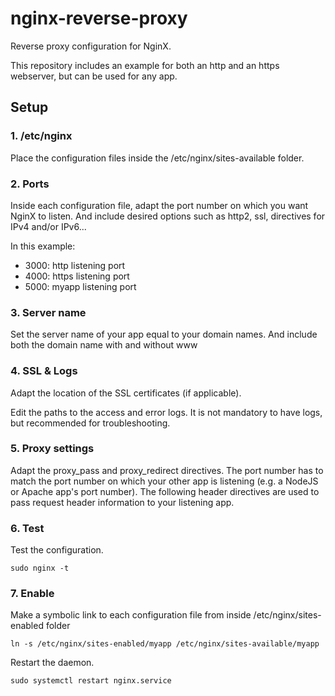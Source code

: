 # nginx-reverse-proxy

Reverse proxy configuration for NginX.

This repository includes an example for both an http and an https webserver, but can be used for any app.

## Setup

### 1. /etc/nginx

Place the configuration files inside the /etc/nginx/sites-available folder. 

### 2. Ports 

Inside each configuration file, adapt the port number on which you want NginX to listen. 
And include desired options such as http2, ssl, directives for IPv4 and/or IPv6... 

In this example:
- 3000: http listening port
- 4000: https listening port
- 5000: myapp listening port

### 3. Server name

Set the server name of your app equal to your domain names. 
And include both the domain name with and without www

### 4. SSL & Logs

Adapt the location of the SSL certificates (if applicable).

Edit the paths to the access and error logs. 
It is not mandatory to have logs, but recommended for troubleshooting.

### 5. Proxy settings

Adapt the proxy_pass and proxy_redirect directives. 
The port number has to match the port number on which your other app is listening (e.g. a NodeJS or Apache app's port number).
The following header directives are used to pass request header information to your listening app.

### 6. Test 

Test the configuration. 

    sudo nginx -t

### 7. Enable 

Make a symbolic link to each configuration file from inside /etc/nginx/sites-enabled folder 

    ln -s /etc/nginx/sites-enabled/myapp /etc/nginx/sites-available/myapp

Restart the daemon.

    sudo systemctl restart nginx.service
